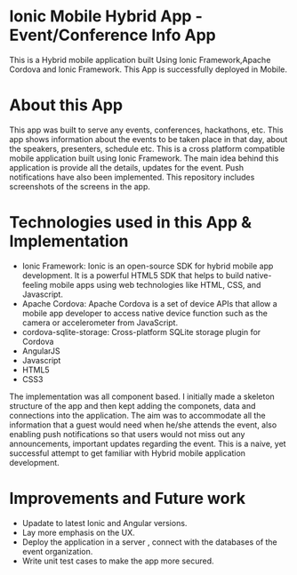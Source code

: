 # Ionic Mobile Hybrid App - Event/Conference Info App
This is a Hybrid mobile application built Using Ionic Framework,Apache Cordova and Ionic Framework.
This App is successfully deployed in Mobile.

# About this App
This app was built to serve any events, conferences, hackathons, etc.
This app shows information about the events to be taken place in that day, about the speakers, presenters, schedule etc.
This is a cross platform compatible mobile application built using Ionic Framework.
The main idea behind this application is provide all the details, updates for the event. Push notifications have also been implemented. This repository includes screenshots of the screens in the app.

# Technologies used in this App & Implementation

- Ionic Framework: Ionic is an open-source SDK for hybrid mobile app development. It is a powerful HTML5 SDK that helps to build native-feeling mobile apps using web technologies like HTML, CSS, and Javascript.
- Apache Cordova: Apache Cordova is a set of device APIs that allow a mobile app developer to access native device function such as the camera or accelerometer from JavaScript.
- cordova-sqlite-storage: Cross-platform SQLite storage plugin for Cordova
- AngularJS
- Javascript
- HTML5
- CSS3

The implementation was all component based. I initially made a skeleton structure of the app and then kept adding the componets, data and connections into the application. The aim was to accommodate all the information that a guest would need when he/she attends the event, also enabling push notifications so that users would not miss out any announcements, important updates regarding the event. This is a naive, yet successful attempt to get familiar with Hybrid mobile application development.

# Improvements and Future work

- Upadate to latest Ionic and Angular versions.
- Lay more emphasis on the UX.
- Deploy the application in a server , connect with the databases of the event organization.
- Write unit test cases to make the app more secured.

